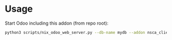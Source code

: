 # Usage

Start Odoo including this addon (from repo root):

```bash
python3 scripts/nix_odoo_web_server.py --db-name mydb --addon nsca_client
```
